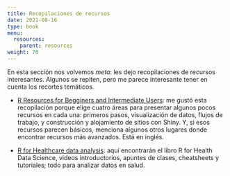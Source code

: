 ```yaml
---
title: Recopilaciones de recursos
date: 2021-08-16
type: book
menu:
  resources:
    parent: resources
weight: 70
---
```


En esta sección nos volvemos <i>meta</i>: les dejo recopilaciones de recursos interesantes. Algunos se repiten, pero me parece interesante tener en cuenta los recortes temáticos.

-   [R Resources for Begginers and Intermediate Users](https://martindevaux.com/2021/01/r_resources_beginners_intermediate/): me gustó esta recopilación porque elige cuatro áreas para presentar algunos pocos recursos en cada una: primeros pasos, visualización de datos, flujos de trabajo, y construcción y alojamiento de sitios con Shiny. Y, si esos recursos parecen básicos, menciona algunos otros lugares donde encontrar recursos más avanzados. Está en inglés.

-   [R for Healthcare data analysis](https://healthyr.surgicalinformatics.org/resources.html#resources): aquí encontrarán el libro R for Health Data Science, videos introductorios, apuntes de clases, cheatsheets y tutoriales; todo para analizar datos en salud.